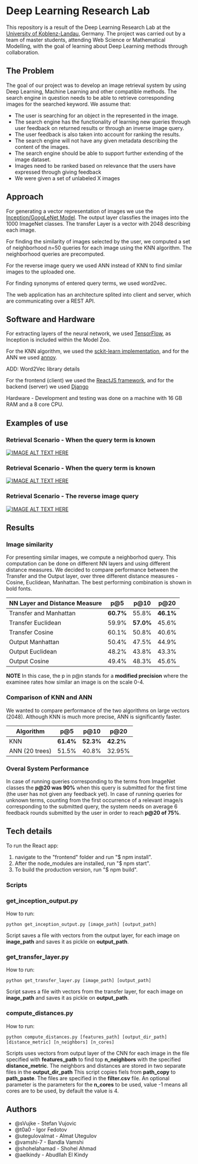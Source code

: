 # Deep Learning Research Lab

This repository is a result of the Deep Learning Research Lab at the [University of Koblenz-Landau](https://www.uni-koblenz-landau.de/en), Germany. The project was carried out by a team of master students, attending Web Science or Mathematical Modelling, with the goal of learning about Deep Learning methods through collaboration.

## The Problem

The goal of our project was to develop an image retrieval system by using Deep Learning, Machine Learning and other compatible methods. The search engine in question needs to be able to retrieve corresponding images for the searched keyword. We assume that:
* The user is searching for an object in the represented in the image.
* The search engine has the functionality of learning new queries through user feedback on returned results or through an inverse image query. 
* The user feedback is also taken into account for ranking the results.
* The search engine will not have any given metadata describing the content of the images. 
* The search engine should be able to support further extending of the image dataset. 
* Images need to be ranked based on relevance that the users have expressed through giving feedback
* We were given a set of unlabeled X images


## Approach

For generating a vector representation of images we use the [Inception/GoogLeNet Model](https://www.tensorflow.org/tutorials/image_recognition). The output layer 
classfies the images into the 1000 ImageNet classes. The transfer Layer is a vector with 2048 describing 
each image. 

For finding the similarity of images selected by the user, we computed a set of neighborhood n=50 queries 
for each image using the KNN algorithm. The neighborhood queries are precomputed.

For the reverse image query we used ANN instead of KNN to find similar images to the uploaded one. 

For finding synonyms of entered query terms, we used word2vec.

The web application has an architecture splited into client and server, which are communicating over a REST API. 

## Software and Hardware

For extracting layers of the neural network, we used [TensorFlow](https://www.tensorflow.org/), as Inception is included within the Model Zoo. 

For the KNN algorithm, we used the [sckit-learn implementation](http://scikit-learn.org/stable/modules/neighbors.html), and for the ANN we used [annoy](https://github.com/spotify/annoy). 

ADD: Word2Vec library details  

For the frontend (client) we used the [ReactJS framework](https://reactjs.org/), and for the backend (server) we used [Django](https://www.djangoproject.com/)

Hardware - Development and testing was done on a machine with 16 GB RAM and a 8 core CPU. 

## Examples of use

### Retrieval Scenario - When the query term is known

[![IMAGE ALT TEXT HERE](https://www.youtube.com/yt/about/media/images/brand-resources/icons/YouTube-icon-our_icon.png)](https://www.youtube.com/watch?v=llYrKU2tgbs&index=1&list=PLRNgM8Xk6PKbFOFw0H5OG_injSrKnher4)

### Retrieval Scenario - When the query term is known

[![IMAGE ALT TEXT HERE](https://www.youtube.com/yt/about/media/images/brand-resources/icons/YouTube-icon-our_icon.png)](https://www.youtube.com/watch?v=hqq2XkGp4Rc&list=PLRNgM8Xk6PKbFOFw0H5OG_injSrKnher4&index=4)

### Retrieval Scenario - The reverse image query

[![IMAGE ALT TEXT HERE](https://www.youtube.com/yt/about/media/images/brand-resources/icons/YouTube-icon-our_icon.png)](https://www.youtube.com/watch?v=pOYEjNEySpU&index=3&list=PLRNgM8Xk6PKbFOFw0H5OG_injSrKnher4)

## Results

### Image similarity

For presenting similar images, we compute a neighborhod query. This computation can be done on different NN layers and using different 
distance measures. We decided to compare performance between the Transfer and the Output layer, over three different distance measures - Cosine, Euclidean, Manhattan. The best performing combination is shown in bold fonts. 

NN Layer and Distance Measure | p@5 | p@10 | p@20 |
--- | --- | --- | --- |
Transfer and Manhattan | **60.7%** | 55.8% | **46.1%** |
Transfer Euclidean | 59.9% | **57.0%** | 45.6% |
Transfer Cosine | 60.1% | 50.8% | 40.6% |
Output Manhattan | 50.4% | 47.5% | 44.9% |
Output Euclidean | 48.2% | 43.8% | 43.3% |
Output Cosine | 49.4% | 48.3% | 45.6% |

**NOTE** In this case, the p in p@n stands for a **modified precision** where the examinee rates how similar an image is on the scale 0-4. 

### Comparison of KNN and ANN 

We wanted to compare performance of the two algorithms on large vectors (2048). Although KNN is much more precise, ANN is significantly 
faster.

Algorithm | p@5 | p@10 | p@20 |
--- | --- | --- | --- |
KNN | **61.4%** | **52.3%** | **42.2%** |
ANN (20 trees) | 51.5% | 40.8% | 32.95%|

### Overal System Performance

In case of running queries corresponding to the terms from ImageNet classes the **p@20 was 90%** when this query is submitted for the first time (the user has not given any feedback yet).
In case of running queries for unknown terms, counting from the first occurrence of a relevant image/s corresponding to the submitted query, the system needs on average 6 feedback rounds submitted by the user in order to reach **p@20 of 75%**.

## Tech details

To run the React app:
1. navigate to the "frontend" folder and run "$ npm install".
2. After the node_modules are installed, run "$ npm start".
3. To build the production version, run "$ npm build".

### Scripts

### get_inception_output.py 

How to run: 

```{r, engine='bash', count_lines}
python get_inception_output.py [image_path] [output_path] 
```
Script saves a file with vectors from the output layer, for each image on **inage_path** and saves it as pickle on **output_path**. 

### get_transfer_layer.py 

How to run: 

```{r, engine='bash', count_lines}
python get_transfer_layer.py [image_path] [output_path] 
```
Script saves a file with vectors from the transfer layer, for each image on **inage_path** and saves it as pickle on **output_path**. 

### compute_distances.py 

How to run: 

```{r, engine='bash', count_lines}
python compute_distances.py [features_path] [output_dir_path] [distance_metric] [n_neighbors] [n_cores]
```

Scripts uses vectors from output layer of the CNN for each image in the file specified with **features_path** to find top **n_neighbors** with the specified **distance_metric**. The neighbors and distances are stored in two separate files in the **output_dir_path**
This script copies fiels from **path_copy** to **path_paste**. The files are specified in the **filter.csv** file. An optional parameter is the parameters for the **n_cores** to be used, value -1 means all cores are to be used, by default the value is 4. 

## Authors

* @sVujke - Stefan Vujovic
* @t0a0 - Igor Fedotov
* @utegulovalmat - Almat Utegulov
* @vamshi-7 - Bandla Vamshi
* @shohelahamad - Shohel Ahmad
* @aelkindy - Abudllah El Kindy 
